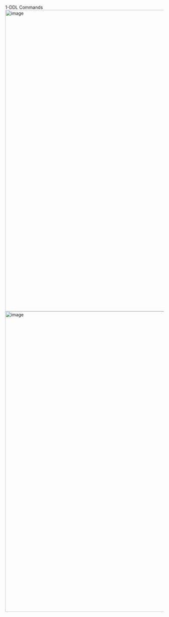 1-DDL Commands
<img width="956" alt="image" src="https://github.com/user-attachments/assets/c743a344-191f-45e4-b035-06c3ed141274" />
<img width="953" alt="image" src="https://github.com/user-attachments/assets/015cda23-0984-4820-b68e-2b6826ec61e9" />


